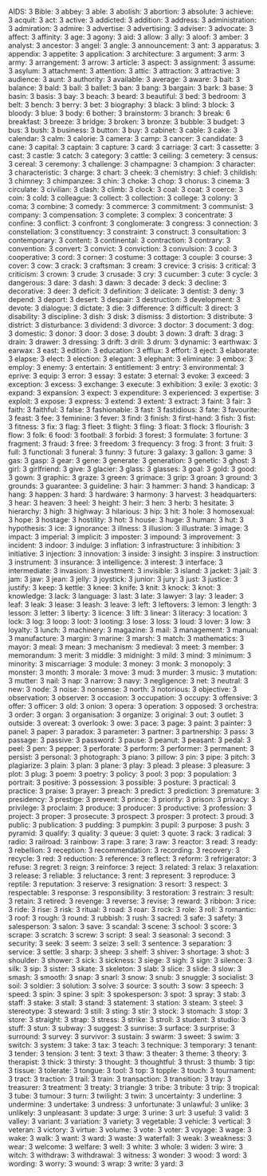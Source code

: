 AIDS:	3
Bible:	3
abbey:	3
able:	3
abolish:	3
abortion:	3
absolute:	3
achieve:	3
acquit:	3
act:	3
active:	3
addicted:	3
addition:	3
address:	3
administration:	3
admiration:	3
admire:	3
advertise:	3
advertising:	3
adviser:	3
advocate:	3
affect:	3
affinity:	3
age:	3
agony:	3
aid:	3
allow:	3
ally:	3
aloof:	3
amber:	3
analyst:	3
ancestor:	3
angel:	3
angle:	3
announcement:	3
ant:	3
apparatus:	3
appendix:	3
appetite:	3
application:	3
architecture:	3
argument:	3
arm:	3
army:	3
arrangement:	3
arrow:	3
article:	3
aspect:	3
assignment:	3
assume:	3
asylum:	3
attachment:	3
attention:	3
attic:	3
attraction:	3
attractive:	3
audience:	3
aunt:	3
authority:	3
available:	3
average:	3
aware:	3
bait:	3
balance:	3
bald:	3
ball:	3
ballet:	3
ban:	3
bang:	3
bargain:	3
bark:	3
base:	3
basin:	3
basis:	3
bay:	3
beach:	3
beard:	3
beautiful:	3
bed:	3
bedroom:	3
belt:	3
bench:	3
berry:	3
bet:	3
biography:	3
black:	3
blind:	3
block:	3
bloody:	3
blue:	3
body:	6
bother:	3
brainstorm:	3
branch:	3
break:	6
breakfast:	3
breeze:	3
bridge:	3
broken:	3
bronze:	3
bubble:	3
budget:	3
bus:	3
bush:	3
business:	3
button:	3
buy:	3
cabinet:	3
cable:	3
cake:	3
calendar:	3
calm:	3
calorie:	3
camera:	3
camp:	3
cancer:	3
candidate:	3
cane:	3
capital:	3
captain:	3
capture:	3
card:	3
carriage:	3
cart:	3
cassette:	3
cast:	3
castle:	3
catch:	3
category:	3
cattle:	3
ceiling:	3
cemetery:	3
census:	3
cereal:	3
ceremony:	3
challenge:	3
champagne:	3
champion:	3
character:	3
characteristic:	3
charge:	3
chart:	3
cheek:	3
chemistry:	3
chief:	3
childish:	3
chimney:	3
chimpanzee:	3
chin:	3
choke:	3
chop:	3
chorus:	3
cinema:	3
circulate:	3
civilian:	3
clash:	3
climb:	3
clock:	3
coal:	3
coat:	3
coerce:	3
coin:	3
cold:	3
colleague:	3
collect:	3
collection:	3
college:	3
colony:	3
coma:	3
combine:	3
comedy:	3
commerce:	3
commitment:	3
communist:	3
company:	3
compensation:	3
complete:	3
complex:	3
concentrate:	3
confine:	3
conflict:	3
confront:	3
conglomerate:	3
congress:	3
connection:	3
constellation:	3
constituency:	3
constraint:	3
construct:	3
consultation:	3
contemporary:	3
content:	3
continental:	3
contraction:	3
contrary:	3
convention:	3
convert:	3
convict:	3
conviction:	3
convulsion:	3
cool:	3
cooperative:	3
cord:	3
corner:	3
costume:	3
cottage:	3
couple:	3
course:	3
cover:	3
cow:	3
crack:	3
craftsman:	3
cream:	3
crevice:	3
crisis:	3
critical:	3
criticism:	3
crown:	3
crude:	3
crusade:	3
cry:	3
cucumber:	3
cute:	3
cycle:	3
dangerous:	3
dare:	3
dash:	3
dawn:	3
decade:	3
deck:	3
decline:	3
decorative:	3
deer:	3
deficit:	3
definition:	3
delicate:	3
dentist:	3
deny:	3
depend:	3
deport:	3
desert:	3
despair:	3
destruction:	3
development:	3
devote:	3
dialogue:	3
dictate:	3
die:	3
difference:	3
difficult:	3
direct:	3
disability:	3
discipline:	3
dish:	3
disk:	3
dismiss:	3
distortion:	3
distribute:	3
district:	3
disturbance:	3
dividend:	3
divorce:	3
doctor:	3
document:	3
dog:	3
domestic:	3
donor:	3
door:	3
dose:	3
doubt:	3
down:	3
draft:	3
drag:	3
drain:	3
drawer:	3
dressing:	3
drift:	3
drill:	3
drum:	3
dynamic:	3
earthwax:	3
earwax:	3
east:	3
edition:	3
education:	3
efflux:	3
effort:	3
eject:	3
elaborate:	3
elapse:	3
elect:	3
election:	3
elegant:	3
elephant:	3
eliminate:	3
embox:	3
employ:	3
enemy:	3
entertain:	3
entitlement:	3
entry:	3
environmental:	3
eprive:	3
equip:	3
error:	3
essay:	3
estate:	3
eternal:	3
evoke:	3
exceed:	3
exception:	3
excess:	3
exchange:	3
execute:	3
exhibition:	3
exile:	3
exotic:	3
expand:	3
expansion:	3
expect:	3
expenditure:	3
experienced:	3
expertise:	3
exploit:	3
expose:	3
express:	3
extend:	3
extent:	3
extract:	3
faint:	3
fair:	3
faith:	3
faithful:	3
false:	3
fashionable:	3
fast:	3
fastidious:	3
fate:	3
favourite:	3
feast:	3
fee:	3
feminine:	3
fever:	3
find:	3
finish:	3
first-hand:	3
fish:	3
fist:	3
fitness:	3
fix:	3
flag:	3
fleet:	3
flight:	3
fling:	3
float:	3
flock:	3
flourish:	3
flow:	3
folk:	6
food:	3
football:	3
forbid:	3
forest:	3
formulate:	3
fortune:	3
fragment:	3
fraud:	3
free:	3
freedom:	3
frequency:	3
frog:	3
front:	3
fruit:	3
full:	3
functional:	3
funeral:	3
funny:	3
future:	3
galaxy:	3
gallon:	3
game:	3
gas:	3
gasp:	3
gear:	3
gene:	3
generate:	3
generation:	3
genetic:	3
ghost:	3
girl:	3
girlfriend:	3
give:	3
glacier:	3
glass:	3
glasses:	3
goal:	3
gold:	3
good:	3
gown:	3
graphic:	3
graze:	3
green:	3
grimace:	3
grip:	3
groan:	3
ground:	3
grounds:	3
guarantee:	3
guideline:	3
hair:	3
hammer:	3
hand:	3
handicap:	3
hang:	3
happen:	3
hard:	3
hardware:	3
harmony:	3
harvest:	3
headquarters:	3
hear:	3
heaven:	3
heel:	3
height:	3
heir:	3
hen:	3
herb:	3
hesitate:	3
hierarchy:	3
high:	3
highway:	3
hilarious:	3
hip:	3
hit:	3
hole:	3
homosexual:	3
hope:	3
hostage:	3
hostility:	3
hot:	3
house:	3
huge:	3
human:	3
hut:	3
hypothesis:	3
ice:	3
ignorance:	3
illness:	3
illusion:	3
illustrate:	3
image:	3
impact:	3
imperial:	3
implicit:	3
imposter:	3
impound:	3
improvement:	3
incident:	3
indoor:	3
indulge:	3
inflation:	3
infrastructure:	3
inhibition:	3
initiative:	3
injection:	3
innovation:	3
inside:	3
insight:	3
inspire:	3
instruction:	3
instrument:	3
insurance:	3
intelligence:	3
interest:	3
interface:	3
intermediate:	3
invasion:	3
investment:	3
invisible:	3
island:	3
jacket:	3
jail:	3
jam:	3
jaw:	3
jean:	3
jelly:	3
joystick:	3
junior:	3
jury:	3
just:	3
justice:	3
justify:	3
keep:	3
kettle:	3
knee:	3
knife:	3
knit:	3
knock:	3
knot:	3
knowledge:	3
lack:	3
language:	3
last:	3
late:	3
lawyer:	3
lay:	3
leader:	3
leaf:	3
leak:	3
lease:	3
leash:	3
leave:	3
left:	3
leftovers:	3
lemon:	3
length:	3
lesson:	3
letter:	3
liberty:	3
licence:	3
lift:	3
linear:	3
literacy:	3
location:	3
lock:	3
log:	3
loop:	3
loot:	3
looting:	3
lose:	3
loss:	3
loud:	3
lover:	3
low:	3
loyalty:	3
lunch:	3
machinery:	3
magazine:	3
mail:	3
management:	3
manual:	3
manufacture:	3
margin:	3
marine:	3
marsh:	3
match:	3
mathematics:	3
mayor:	3
meal:	3
mean:	3
mechanism:	3
medieval:	3
meet:	3
member:	3
memorandum:	3
merit:	3
middle:	3
midnight:	3
mild:	3
mind:	3
minimum:	3
minority:	3
miscarriage:	3
module:	3
money:	3
monk:	3
monopoly:	3
monster:	3
month:	3
morale:	3
move:	3
mud:	3
murder:	3
music:	3
mutation:	3
mutter:	3
nail:	3
nap:	3
narrow:	3
navy:	3
negligence:	3
net:	3
neutral:	3
new:	3
node:	3
noise:	3
nonsense:	3
north:	3
notorious:	3
objective:	3
observation:	3
observer:	3
occasion:	3
occupation:	3
occupy:	3
offensive:	3
offer:	3
officer:	3
old:	3
onion:	3
opera:	3
operation:	3
opposed:	3
orchestra:	3
order:	3
organ:	3
organisation:	3
organize:	3
original:	3
out:	3
outlet:	3
outside:	3
overeat:	3
overlook:	3
owe:	3
pace:	3
page:	3
paint:	3
painter:	3
panel:	3
paper:	3
paradox:	3
parameter:	3
partner:	3
partnership:	3
pass:	3
passage:	3
passive:	3
password:	3
pause:	3
peanut:	3
peasant:	3
pedal:	3
peel:	3
pen:	3
pepper:	3
perforate:	3
perform:	3
performer:	3
permanent:	3
persist:	3
personal:	3
photograph:	3
piano:	3
pillow:	3
pin:	3
pipe:	3
pitch:	3
plagiarize:	3
plain:	3
plan:	3
plane:	3
play:	3
plead:	3
please:	3
pleasure:	3
plot:	3
plug:	3
poem:	3
poetry:	3
policy:	3
pool:	3
pop:	3
population:	3
portrait:	3
positive:	3
possession:	3
possible:	3
posture:	3
practical:	3
practice:	3
praise:	3
prayer:	3
preach:	3
predict:	3
prediction:	3
premature:	3
presidency:	3
prestige:	3
prevent:	3
prince:	3
priority:	3
prison:	3
privacy:	3
privilege:	3
proclaim:	3
produce:	3
producer:	3
productive:	3
profession:	3
project:	3
proper:	3
prosecute:	3
prospect:	3
prosper:	3
protect:	3
proud:	3
public:	3
publication:	3
pudding:	3
pumpkin:	3
pupil:	3
purpose:	3
push:	3
pyramid:	3
qualify:	3
quality:	3
queue:	3
quiet:	3
quote:	3
rack:	3
radical:	3
radio:	3
railroad:	3
rainbow:	3
rape:	3
rare:	3
raw:	3
reactor:	3
read:	3
ready:	3
rebellion:	3
reception:	3
recommendation:	3
recording:	3
recovery:	3
recycle:	3
red:	3
reduction:	3
reference:	3
reflect:	3
reform:	3
refrigerator:	3
refuse:	3
regret:	3
reign:	3
reinforce:	3
reject:	3
related:	3
relax:	3
relaxation:	3
release:	3
reliable:	3
reluctance:	3
rent:	3
represent:	3
reproduce:	3
reptile:	3
reputation:	3
reserve:	3
resignation:	3
resort:	3
respect:	3
respectable:	3
response:	3
responsibility:	3
restoration:	3
restrain:	3
result:	3
retain:	3
retired:	3
revenge:	3
reverse:	3
revise:	3
reward:	3
ribbon:	3
rice:	3
ride:	3
rise:	3
risk:	3
ritual:	3
road:	3
roar:	3
rock:	3
role:	3
roll:	3
romantic:	3
roof:	3
rough:	3
round:	3
rubbish:	3
rush:	3
sacred:	3
safe:	3
safety:	3
salesperson:	3
salon:	3
save:	3
scandal:	3
scene:	3
school:	3
score:	3
scrape:	3
scratch:	3
screw:	3
script:	3
seal:	3
seasonal:	3
second:	3
security:	3
seek:	3
seem:	3
seize:	3
sell:	3
sentence:	3
separation:	3
service:	3
settle:	3
sharp:	3
sheep:	3
shelf:	3
shiver:	3
shortage:	3
shot:	3
shoulder:	3
shower:	3
sick:	3
sickness:	3
siege:	3
sigh:	3
sign:	3
silence:	3
silk:	3
sip:	3
sister:	3
skate:	3
skeleton:	3
slab:	3
slice:	3
slide:	3
slow:	3
smash:	3
smooth:	3
snap:	3
snarl:	3
snow:	3
snub:	3
snuggle:	3
socialist:	3
soil:	3
soldier:	3
solution:	3
solve:	3
source:	3
south:	3
sow:	3
speech:	3
speed:	3
spin:	3
spine:	3
spit:	3
spokesperson:	3
spot:	3
spray:	3
stab:	3
staff:	3
stake:	3
stall:	3
stand:	3
statement:	3
station:	3
steam:	3
steel:	3
stereotype:	3
steward:	3
still:	3
sting:	3
stir:	3
stock:	3
stomach:	3
stop:	3
store:	3
straight:	3
strap:	3
stress:	3
strike:	3
stroll:	3
student:	3
studio:	3
stuff:	3
stun:	3
subway:	3
suggest:	3
sunrise:	3
surface:	3
surprise:	3
surround:	3
survey:	3
survivor:	3
sustain:	3
swarm:	3
sweet:	3
swim:	3
switch:	3
system:	3
take:	3
tax:	3
teach:	3
technique:	3
temporary:	3
tenant:	3
tender:	3
tension:	3
tent:	3
text:	3
thaw:	3
theater:	3
theme:	3
theory:	3
therapist:	3
thick:	3
thirsty:	3
thought:	3
thoughtful:	3
thrust:	3
thumb:	3
tip:	3
tissue:	3
tolerate:	3
tongue:	3
tool:	3
top:	3
topple:	3
touch:	3
tournament:	3
tract:	3
traction:	3
trail:	3
train:	3
transaction:	3
transition:	3
tray:	3
treasurer:	3
treatment:	3
treaty:	3
triangle:	3
tribe:	3
tribute:	3
trip:	3
tropical:	3
tube:	3
tumour:	3
turn:	3
twilight:	3
twin:	3
uncertainty:	3
underline:	3
undermine:	3
undertake:	3
undress:	3
unfortunate:	3
unlawful:	3
unlike:	3
unlikely:	3
unpleasant:	3
update:	3
urge:	3
urine:	3
url:	3
useful:	3
valid:	3
valley:	3
variant:	3
variation:	3
variety:	3
vegetable:	3
vehicle:	3
vertical:	3
veteran:	3
victory:	3
virtue:	3
volume:	3
vote:	3
voter:	3
voyage:	3
wage:	3
wake:	3
walk:	3
want:	3
ward:	3
waste:	3
waterfall:	3
weak:	3
weakness:	3
wear:	3
welcome:	3
welfare:	3
well:	3
white:	3
whole:	3
widen:	3
wire:	3
witch:	3
withdraw:	3
withdrawal:	3
witness:	3
wonder:	3
wood:	3
word:	3
wording:	3
worry:	3
wound:	3
wrap:	3
write:	3
yard:	3
